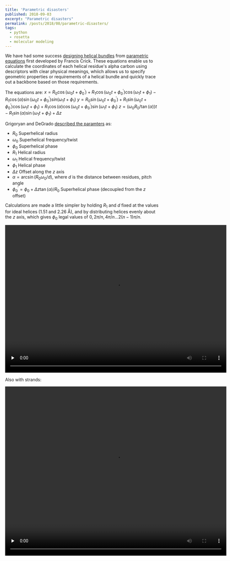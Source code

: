 ```yaml
---
title: 'Parametric disasters'
published: 2018-09-03
excerpt: "Parametric disasters"
permalink: /posts/2018/08/parametric-disasters/
tags:
  - python
  - rosetta
  - molecular modeling
---
```


We have had some success [designing helical bundles](https://doi.org/10.1126/science.1257481) from [parametric equations](https://doi.org/10.1107/S0365110X53001952) first developed by Francis Crick. These equations enable us to calculate the coordinates of each helical residue's alpha carbon using descriptors with clear physical meanings, whiich allows us to specify geometric properties or requirements of a helical bundle and quickly trace out a backbone based on those requirements.

The equations are:
$x = R_0 \cos(\omega_0 t + \phi_0^\prime) + R_1 \cos( \omega_0 t + \phi_0^\prime) \cos(\omega_1 t + \phi_1) - R_1 \cos(\alpha) \sin(\omega_0 t + \phi_0^\prime) 
sin(\omega_1 t + \phi_1)$
$y = R_0 \sin(\omega_0 t + \phi_0^\prime) + R_1 \sin(\omega_0 t + \phi_0^\prime) \cos(\omega_1 t + \phi_1) + R_1 \cos(\alpha) \cos(\omega_0 t + \phi_0^\prime) \sin(\omega_1 t + \phi_1)$
$z = (\omega_0 R_0 / \tan(\alpha)) t - R_1 \sin(\alpha) \sin(\omega_1 t + \phi_1) + \Delta z$

Grigoryan and DeGrado [described the paramters](https://doi.org/10.1016/j.jmb.2010.08.058) as: 
* $R_0$  Superhelical radius
* $\omega_0$  Superhelical frequency/twist
* $\phi_0$  Superhelical phase
* $R_1$  Helical radius
* $\omega_1$  Helical frequency/twist
* $\phi_1$  Helical phase
* $\Delta z$  Offset along the $z$ axis
* $\alpha = \arcsin(R_0 \omega_0 / d)$, where $d$ is the distance between residues, pitch angle
* $\phi_0^\prime = \phi_0 + \Delta z \tan(\alpha) / R_0$  Superhelical phase (decoupled from the $z$ offset)

Calculations are made a little simpler by holding $R_1$ and $d$ fixed at the values for ideal helices (1.51 and 2.26 Å), and by distributing helices evenly about the $z$ axis, which gives $\phi_0$ legal values of ${0, 2\pi/n, 4\pi/n... 2(n-1) \pi/n}$.

<video width='720' height='480' preload='none' loop autoplay>
   <source src='https://weitzner.github.io/files/helical_disaster.mov' type='video/mp4'/>
</video>


Also with strands:

<video width='720' height='550' preload='none' loop autoplay>
   <source src='https://weitzner.github.io/files/strand_disaster.mov' type='video/mp4'/>
</video>
